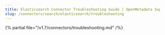 ```yaml
---
title: Elasticsearch Connector Troubleshooting Guide | OpenMetadata Support
slug: /connectors/search/elasticsearch/troubleshooting
---
```


{% partial file="/v1.7/connectors/troubleshooting.md" /%}

